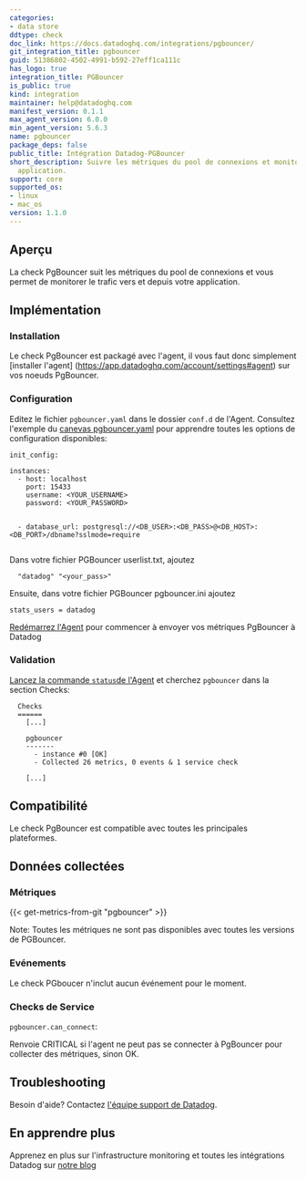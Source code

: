```yaml
---
categories:
- data store
ddtype: check
doc_link: https://docs.datadoghq.com/integrations/pgbouncer/
git_integration_title: pgbouncer
guid: 51386802-4502-4991-b592-27eff1ca111c
has_logo: true
integration_title: PGBouncer
is_public: true
kind: integration
maintainer: help@datadoghq.com
manifest_version: 0.1.1
max_agent_version: 6.0.0
min_agent_version: 5.6.3
name: pgbouncer
package_deps: false
public_title: Intégration Datadog-PGBouncer
short_description: Suivre les métriques du pool de connexions et monitorer le trafic vers et depuis votre
  application.
support: core
supported_os:
- linux
- mac_os
version: 1.1.0
---
```




## Aperçu

La check PgBouncer suit les métriques du pool de connexions et vous permet de monitorer le trafic vers et depuis votre application.

## Implémentation
### Installation

Le check PgBouncer est packagé avec l'agent, il vous faut donc simplement [installer l'agent] (https://app.datadoghq.com/account/settings#agent) sur vos noeuds PgBouncer.

### Configuration

Editez le fichier `pgbouncer.yaml` dans le dossier `conf.d` de l'Agent. Consultez l'exemple du [canevas  pgbouncer.yaml](https://github.com/DataDog/integrations-core/blob/master/pgbouncer/conf.yaml.example) pour apprendre toutes les options de configuration disponibles:

```
init_config:

instances:
  - host: localhost
    port: 15433
    username: <YOUR_USERNAME>
    password: <YOUR_PASSWORD>


  - database_url: postgresql://<DB_USER>:<DB_PASS>@<DB_HOST>:<DB_PORT>/dbname?sslmode=require


```

Dans votre fichier PGBouncer userlist.txt, ajoutez
```
  "datadog" "<your_pass>"
```

Ensuite, dans votre fichier PGBouncer pgbouncer.ini ajoutez
```
stats_users = datadog
```

[Redémarrez l'Agent](https://docs.datadoghq.com/agent/faq/agent-commands/#start-stop-restart-the-agent) pour commencer à envoyer vos métriques PgBouncer à Datadog

### Validation

[Lancez la commande `status`de l'Agent](https://docs.datadoghq.com/agent/faq/agent-commands/#agent-status-and-information) et cherchez `pgbouncer` dans la section Checks:

```
  Checks
  ======
    [...]

    pgbouncer
    -------
      - instance #0 [OK]
      - Collected 26 metrics, 0 events & 1 service check

    [...]
```

## Compatibilité

Le check PgBouncer est compatible avec toutes les principales plateformes.

## Données collectées
### Métriques
{{< get-metrics-from-git "pgbouncer" >}}


Note: Toutes les métriques ne sont pas disponibles avec toutes les versions de PGBouncer.

### Evénements
Le check PGboucer n'inclut aucun événement pour le moment.

### Checks de Service

`pgbouncer.can_connect`:

Renvoie CRITICAL si l'agent ne peut pas se connecter à PgBouncer pour collecter des métriques, sinon OK.

## Troubleshooting
Besoin d'aide? Contactez  [l'équipe support de Datadog](http://docs.datadoghq.com/help/).

## En apprendre plus
Apprenez en plus sur l'infrastructure monitoring et toutes les intégrations Datadog sur [notre blog](https://www.datadoghq.com/blog/)


